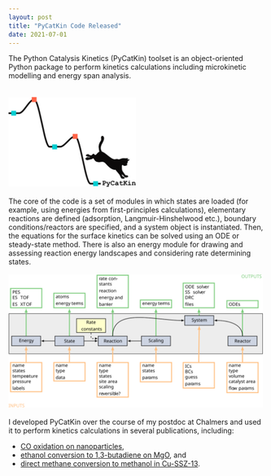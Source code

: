 ```yaml
---
layout: post
title: "PyCatKin Code Released"
date: 2021-07-01
---
```


<p align="justify">
 
  The Python Catalysis Kinetics (PyCatKin) toolset is an object-oriented Python package 
  to perform kinetics calculations including microkinetic modelling and energy span analysis.  
  <br/>
  <br/>
  <img src="/images/avatar.png" width="250"/>
  <br/>
  <br/>
  The core of the code is a set of modules in which states are loaded 
  (for example, using energies from first-principles calculations), 
  elementary reactions are defined (adsorption, Langmuir-Hinshelwood etc.), 
  boundary conditions/reactors are specified, and a system object is instantiated. 
  Then, the equations for the surface kinetics can be solved using an ODE or steady-state method. 
  There is also an energy module for drawing and assessing reaction energy landscapes 
  and considering rate determining states. 
  <br/>
  <br/>
  <img src="/images/code_layout.svg" width="500"/>
  <br/>
  <br/>
  I developed PyCatKin over the course of my postdoc at Chalmers and 
  used it to perform kinetics calculations in several publications, including:    
 - <a href="https://pubs.acs.org/doi/10.1021/acsnano.1c01537">CO oxidation on nanoparticles</a>,  
 - <a href="https://doi.org/10.26434/chemrxiv.13118420.v2">ethanol conversion to 1,3-butadiene on MgO</a>, and  
 - <a href="TBC">direct methane conversion to methanol in Cu-SSZ-13</a>.
</p>

<p>
  <br/>
  <br/>
</p>

